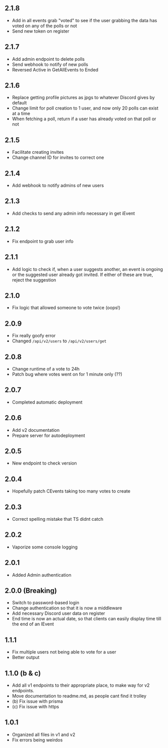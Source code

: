 ## 2.1.8

- Add in all events grab "voted" to see if the user grabbing the data has voted on any of the polls or not
- Send new token on register

## 2.1.7

- Add admin endpoint to delete polls
- Send webhook to notify of new polls
- Reversed Active in GetAllEvents to Ended

## 2.1.6

- Replace getting profile pictures as jpgs to whatever Discord gives by default
- Change limit for poll creation to 1 user, and now only 20 polls can exist at a time
- When fetching a poll, return if a user has already voted on that poll or not

## 2.1.5

- Facilitate creating invites
- Change channel ID for invites to correct one

## 2.1.4

- Add webhook to notify admins of new users

## 2.1.3

- Add checks to send any admin info necessary in get iEvent

## 2.1.2

- Fix endpoint to grab user info

## 2.1.1

- Add logic to check if, when a user suggests another, an event is ongoing or the suggested user already got invited. If either of these are true, reject the suggestion

## 2.1.0

- Fix logic that allowed someone to vote twice (oops!)

## 2.0.9

- Fix really goofy error
- Changed `/api/v2/users` to `/api/v2/users/get`

## 2.0.8

- Change runtime of a vote to 24h
- Patch bug where votes went on for 1 minute only (??)

## 2.0.7

- Completed automatic deployment

## 2.0.6

- Add v2 documentation
- Prepare server for autodeployment

## 2.0.5

- New endpoint to check version

## 2.0.4

- Hopefully patch CEvents taking too many votes to create

## 2.0.3

- Correct spelling mistake that TS didnt catch

## 2.0.2

- Vaporize some console logging

## 2.0.1

- Added Admin authentication

## 2.0.0 (Breaking)

- Switch to password-based login
- Change authentication so that it is now a middleware
- Add necessary Discord user data on register
- End time is now an actual date, so that clients can easily display time till the end of an IEvent

## 1.1.1

- Fix multiple users not being able to vote for a user
- Better output

## 1.1.0 (b & c)

- Add all v1 endpoints to their appropriate place, to make way for v2 endpoints.
- Move documentation to readme.md, as people cant find it trolley
- (b) Fix issue with prisma
- (c) Fix issue with https

## 1.0.1

- Organized all files in v1 and v2
- Fix errors being weirdos
